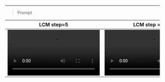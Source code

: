 ---

> Prompt
<b>

</b>

| LCM step=5                                                   | LCM step = 10                                                |  LCM step = 20    |
| ------------------------------------------------------------ | ------------------------------------------------------------ | ---- |
| <video src=""> | <video src=""> |   <video src="">    |

